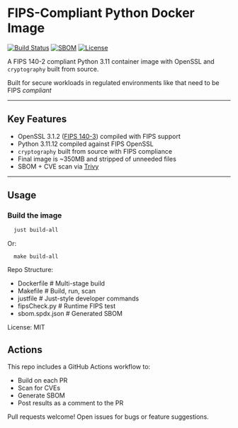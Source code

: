 # FIPS-Compliant Python Docker Image

[![Build Status](https://github.com/marshallhumble/fips-python-docker/actions/workflows/build-and-scan.yml/badge.svg)](https://github.com/your-org/fips-python-docker/actions)
[![SBOM](https://img.shields.io/badge/SBOM-SPDX-blue)](./sbom.spdx.json)
[![License](https://img.shields.io/github/license/marshallhumble/fips-python-docker)](./LICENSE)

A FIPS 140-2 compliant Python 3.11 container image with OpenSSL and `cryptography` built from source.

Built for secure workloads in regulated environments like that need to be FIPS *compliant*


---

## Key Features

- OpenSSL 3.1.2 ([FIPS 140-3](https://openssl-library.org/post/2025-03-11-fips-140-3/)) compiled with FIPS support
- Python 3.11.12 compiled against FIPS OpenSSL
- `cryptography` built from source with FIPS compliance
- Final image is ~350MB and stripped of unneeded files
- SBOM + CVE scan via [Trivy](https://github.com/aquasecurity/trivy)

---

## Usage

###  Build the image

```bash
  just build-all
```
Or:

```bazaar
  make build-all
```
Repo Structure:

* Dockerfile             # Multi-stage build
* Makefile               # Build, run, scan
* justfile               # Just-style developer commands
* fipsCheck.py           # Runtime FIPS test
* sbom.spdx.json         # Generated SBOM

License:
MIT 

## Actions 

This repo includes a GitHub Actions workflow to:

* Build on each PR
* Scan for CVEs
* Generate SBOM
* Post results as a comment to the PR

Pull requests welcome! Open issues for bugs or feature suggestions.